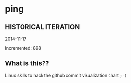 # ping

## HISTORICAL ITERATION
2014-11-17

Incremented: 898

## What is this?? 
Linux skills to hack the github commit visualization chart `;-)`
